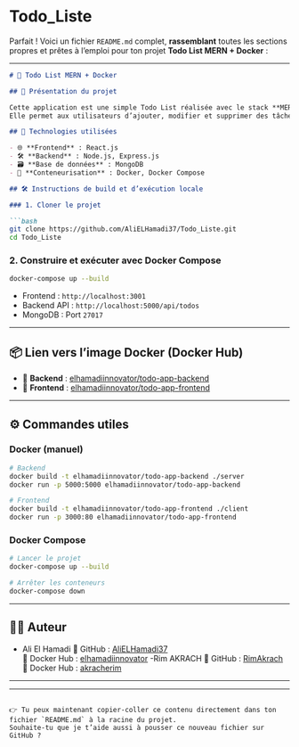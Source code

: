 # Todo_Liste
Parfait ! Voici un fichier `README.md` complet, **rassemblant** toutes les sections propres et prêtes à l’emploi pour ton projet **Todo List MERN + Docker** :

---

```md
# 📝 Todo List MERN + Docker

## 🚀 Présentation du projet

Cette application est une simple Todo List réalisée avec le stack **MERN** (MongoDB, Express, React, Node.js) et containerisée avec **Docker**.  
Elle permet aux utilisateurs d’ajouter, modifier et supprimer des tâches via une interface intuitive.

## 🧰 Technologies utilisées

- 🌐 **Frontend** : React.js
- 🛠️ **Backend** : Node.js, Express.js
- 🗃️ **Base de données** : MongoDB
- 🐳 **Conteneurisation** : Docker, Docker Compose

## 🛠️ Instructions de build et d’exécution locale

### 1. Cloner le projet

```bash
git clone https://github.com/AliELHamadi37/Todo_Liste.git
cd Todo_Liste
```

### 2. Construire et exécuter avec Docker Compose

```bash
docker-compose up --build
```

- Frontend : `http://localhost:3001`
- Backend API : `http://localhost:5000/api/todos`
- MongoDB : Port `27017`


---

## 📦 Lien vers l’image Docker (Docker Hub)

- 🔗 **Backend** : [elhamadiinnovator/todo-app-backend](https://hub.docker.com/r/elhamadiinnovator/todo-app-backend)
- 🔗 **Frontend** : [elhamadiinnovator/todo-app-frontend](https://hub.docker.com/r/elhamadiinnovator/todo-app-frontend)

---

## ⚙️ Commandes utiles

### Docker (manuel)

```bash
# Backend
docker build -t elhamadiinnovator/todo-app-backend ./server
docker run -p 5000:5000 elhamadiinnovator/todo-app-backend

# Frontend
docker build -t elhamadiinnovator/todo-app-frontend ./client
docker run -p 3000:80 elhamadiinnovator/todo-app-frontend
```

### Docker Compose

```bash
# Lancer le projet
docker-compose up --build

# Arrêter les conteneurs
docker-compose down
```

---

## 👨‍💻 Auteur

- Ali El Hamadi
  📂 GitHub : [AliELHamadi37](https://github.com/AliELHamadi37)  
  🐳 Docker Hub : [elhamadiinnovator](https://hub.docker.com/u/elhamadiinnovator)
-Rim AKRACH
   📂 GitHub : [RimAkrach](https://github.com/RimAkrach83)  
  🐳 Docker Hub : [akracherim](https://hub.docker.com/u/akracherim)
  
  

---



---

```

👉 Tu peux maintenant copier-coller ce contenu directement dans ton fichier `README.md` à la racine du projet.  
Souhaite-tu que je t’aide aussi à pousser ce nouveau fichier sur GitHub ?
